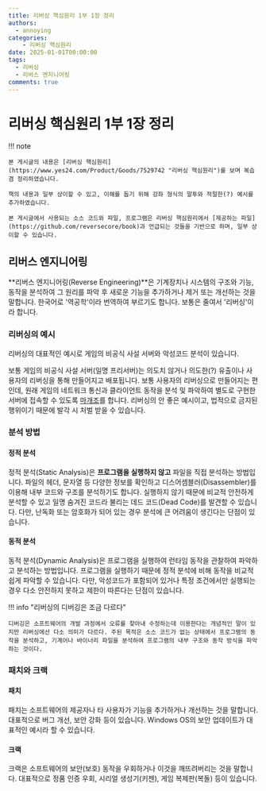 ```yaml
---
title: 리버싱 핵심원리 1부 1장 정리
authors:
  - annoying
categories:
    - 리버싱 핵심원리
date: 2025-01-01T00:00:00
tags:
  - 리버싱
  - 리버스 엔지니어링
comments: true
---
```


<!-- more -->

# 리버싱 핵심원리 1부 1장 정리

!!! note

    본 게시글의 내용은 [리버싱 핵심원리](https://www.yes24.com/Product/Goods/7529742 "리버싱 핵심원리")를 보며 복습 겸 정리하였습니다.

    책의 내용과 일부 상이할 수 있고, 이해를 돕기 위해 강좌 형식의 말투와 적절한(?) 예시를 추가하였습니다.

    본 게시글에서 사용되는 소스 코드와 파일, 프로그램은 리버싱 핵심원리에서 [제공하는 파일](https://github.com/reversecore/book)과 언급되는 것들을 기반으로 하며, 일부 상이할 수 있습니다.

## 리버스 엔지니어링

**리버스 엔지니어링(Reverse Engineering)**은 기계장치나 시스템의 구조와 기능, 동작을 분석하여 그 원리를 파악 후 새로운 기능을 추가하거나 제거 또는 개선하는 것을 말합니다. 한국어로 '역공학'이라 번역하여 부르기도 합니다. 보통은 줄여서 '리버싱'이라 합니다.

### 리버싱의 예시

리버싱의 대표적인 예시로 게임의 비공식 사설 서버와 악성코드 분석이 있습니다.

보통 게임의 비공식 사설 서버(일명 프리서버)는 의도치 않거나 의도한(?) 유출이나 사용자의 리버싱을 통해 만들어지고 배포됩니다. 보통 사용자의 리버싱으로 만들어지는 편인데, 원래 게임의 네트워크 통신과 클라이언트 동작을 분석 및 파악하여 별도로 구현한 서버에 접속할 수 있도록 [마개조](https://namu.wiki/w/%EB%A7%88%EA%B0%9C%EC%A1%B0 "마개조")를 합니다. 리버싱의 안 좋은 예시이고, 법적으로 금지된 행위이기 때문에 발각 시 처벌 받을 수 있습니다.

### 분석 방법
#### 정적 분석
정적 분석(Static Analysis)은 **프로그램을 실행하지 않고** 파일을 직접 분석하는 방법입니다. 파일의 헤더, 문자열 등 다양한 정보를 확인하고 디스어셈블러(Disassembler)를 이용해 내부 코드와 구조를 분석하기도 합니다. 실행하지 않기 때문에 비교적 안전하게 분석할 수 있고 일명 숨겨진 코드라 불리는 데드 코드(Dead Code)를 발견할 수 있습니다. 다만, 난독화 또는 암호화가 되어 있는 경우 분석에 큰 어려움이 생긴다는 단점이 있습니다.

#### 동적 분석
동적 분석(Dynamic Analysis)은 프로그램을 실행하여 런타임 동작을 관찰하여 파악하고 분석하는 방법입니다. 프로그램을 실행하기 때문에 정적 분석에 비해 동작을 비교적 쉽게 파악할 수 있습니다. 다만, 악성코드가 포함되어 있거나 특정 조건에서만 실행되는 경우 다소 안전하지 못하고 제한이 따른다는 단점이 있습니다.

!!! info "리버싱의 디버깅은 조금 다르다"

    디버깅은 소프트웨어의 개발 과정에서 오류를 찾아내 수정하는데 이용한다는 개념적인 말이 있지만 리버싱에선 다소 의미가 다르다. 주된 목적은 소스 코드가 없는 상태에서 프로그램의 동작을 분석하고, 기계어나 바이너리 파일을 분석하여 프로그램의 내부 구조와 동작 방식을 파악하는 것이다.

### 패치와 크랙
#### 패치
패치는 소프트웨어의 제공자나 타 사용자가 기능을 추가하거나 개선하는 것을 말합니다. 대표적으로 버그 개선, 보안 강화 등이 있습니다. Windows OS의 보안 업데이트가 대표적인 예시라 할 수 있습니다.

#### 크랙
크랙은 소프트웨어의 보안(보호) 동작을 우회하거나 이것을 깨뜨려버리는 것을 말합니다. 대표적으로 정품 인증 우회, 시리얼 생성기(키젠), 게임 복제판(복돌) 등이 있습니다.